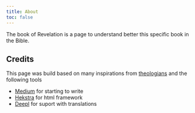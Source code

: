 ```yaml
---
title: About
toc: false
---
```


The book of Revelation is a page to understand better this specific book in the Bible.

## Credits

This page was build based on many inspirations from [theologians](../gen/background/ressources/how-to-study-the-book-of-revelation/index.html) and the following tools
- [Medium](https://medium.com/) for starting to write
- [Hekstra](https://themes.gohugo.io/themes/hextra/) for html framework
- [Deepl](https://www.deepl.com/translator) for suport with translations
